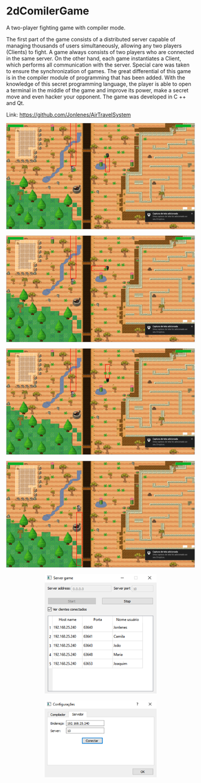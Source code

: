 # 2dComilerGame
A two-player fighting game with compiler mode.

The first part of the game consists of a distributed server capable of managing thousands of users simultaneously, allowing any two players (Clients) to fight. A game always consists of two players who are connected in the same server. On the other hand, each game instantiates a Client, which performs all communication with the server. Special care was taken to ensure the synchronization of games.
The great differential of this game is in the compiler module of programming that has been added. With the knowledge of this secret programming language, the player is able to open a terminal in the middle of the game and improve its power, make a secret move and even hacker your opponent.
The game was developed in C ++ and Qt.

Link: https://github.com/Jonlenes/AirTravelSystem


<p align="center"> <img width="600" src="imgs/1.png"> </p>
<p align="center"> <img width="600" src="imgs/2.png"> </p>
<p align="center"> <img width="600" src="imgs/3.png"> </p>
<p align="center"> <img width="600" src="imgs/4.png"> </p>
<p align="center"> <img width="300" src="imgs/5.png"> </p>
<p align="center"> <img width="300" src="imgs/6.png"> </p>
